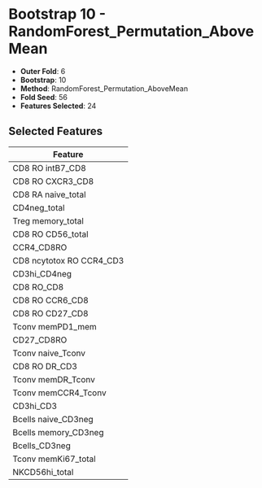 # Bootstrap 10 - RandomForest_Permutation_AboveMean

- **Outer Fold**: 6
- **Bootstrap**: 10
- **Method**: RandomForest_Permutation_AboveMean
- **Fold Seed**: 56
- **Features Selected**: 24

## Selected Features

| Feature |
|---------|
| CD8 RO intB7_CD8 |
| CD8 RO CXCR3_CD8 |
| CD8 RA naive_total |
| CD4neg_total |
| Treg memory_total |
| CD8 RO CD56_total |
| CCR4_CD8RO |
| CD8 ncytotox RO CCR4_CD3 |
| CD3hi_CD4neg |
| CD8 RO_CD8 |
| CD8 RO CCR6_CD8 |
| CD8 RO CD27_CD8 |
| Tconv memPD1_mem |
| CD27_CD8RO |
| Tconv naive_Tconv |
| CD8 RO DR_CD3 |
| Tconv memDR_Tconv |
| Tconv memCCR4_Tconv |
| CD3hi_CD3 |
| Bcells naive_CD3neg |
| Bcells memory_CD3neg |
| Bcells_CD3neg |
| Tconv memKi67_total |
| NKCD56hi_total |
